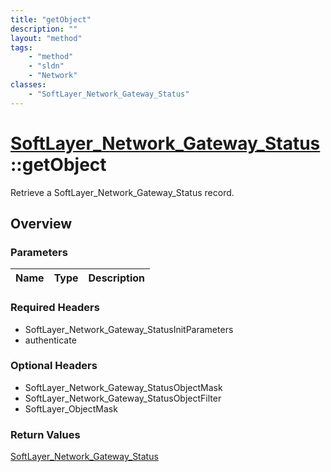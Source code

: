 ```yaml
---
title: "getObject"
description: ""
layout: "method"
tags:
    - "method"
    - "sldn"
    - "Network"
classes:
    - "SoftLayer_Network_Gateway_Status"
---
```

# [SoftLayer_Network_Gateway_Status](/reference/services/SoftLayer_Network_Gateway_Status)::getObject

Retrieve a SoftLayer_Network_Gateway_Status record.


## Overview 


### Parameters 
|Name | Type | Description |
| --- | --- | --- |


### Required Headers
* SoftLayer_Network_Gateway_StatusInitParameters
* authenticate

### Optional Headers
* SoftLayer_Network_Gateway_StatusObjectMask
* SoftLayer_Network_Gateway_StatusObjectFilter
* SoftLayer_ObjectMask

### Return Values
<a href='/reference/datatypes/SoftLayer_Network_Gateway_Status'>SoftLayer_Network_Gateway_Status </a>


